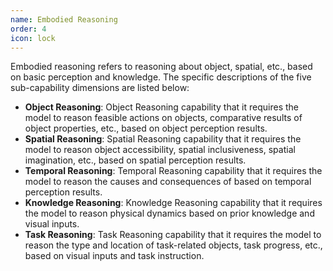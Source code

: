 ```yaml
---
name: Embodied Reasoning
order: 4
icon: lock
---
```


Embodied reasoning refers to reasoning about object, spatial, etc., based on basic perception and knowledge. The specific descriptions of the five sub-capability dimensions are listed below:
- **Object Reasoning**: Object Reasoning capability that it requires the model to reason feasible actions on objects, comparative results of object properties, etc., based on object perception results.
- **Spatial Reasoning**: Spatial Reasoning capability that it requires the model to reason object accessibility, spatial inclusiveness, spatial imagination, etc., based on spatial perception results.
- **Temporal Reasoning**: Temporal Reasoning capability that it requires the model to reason the causes and consequences of  based on temporal perception results.
- **Knowledge Reasoning**: Knowledge Reasoning capability that it requires the model to reason physical dynamics based on prior knowledge and visual inputs.
- **Task Reasoning**: Task Reasoning capability that it requires the model to reason the type and location of task-related objects, task  progress, etc., based on visual inputs and task instruction.
